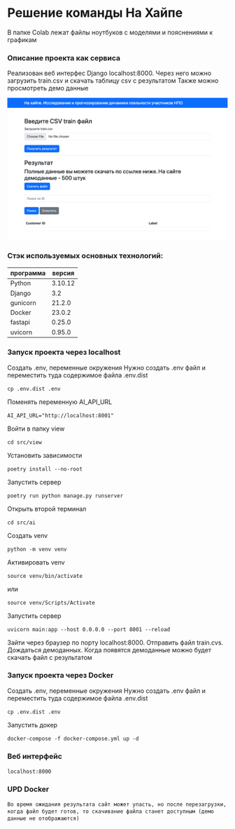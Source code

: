 # Решение команды На Хайпе

В папке Colab лежат файлы ноутбуков с моделями и пояснениями к графикам

### Описание проекта как сервиса

Реализован веб интерфес Django localhost:8000.
Через него можно загрузить train.csv и скачать таблицу csv с результатом
Также можно просмотреть демо данные

![alt text](https://github.com/eslupmi101/hack_na_hype/blob/ba258c27243eedcd68a40a71031f7f252d107fff/%D1%81%D0%BA%D1%80%D0%B8%D0%BD.png)

### Стэк используемых основных технологий:

| программа                     | версия |
|-------------------------------|--------|
| Python                        | 3.10.12|
| Django                        | 3.2    |
| gunicorn                      | 21.2.0 |
| Docker                        | 23.0.2 |
| fastapi                       | 0.25.0 |
| uvicorn                       | 0.95.0 | 

### Запуск проекта через localhost

Создать .env, переменные окружения
Нужно создать .env файл и переместить туда содержимое файла .env.dist
```
cp .env.dist .env
```

Поменять переменную AI_API_URL
```
AI_API_URL="http://localhost:8001" 
```

Войти в папку view
```
cd src/view
```

Установить зависимости
```
poetry install --no-root
```

Запустить сервер
```
poetry run python manage.py runserver
```

Открыть второй терминал
```
cd src/ai
```

Создать venv
```
python -m venv venv
```

Активировать venv
```
source venv/bin/activate
```
или
```
source venv/Scripts/Activate
```

Запустить сервер
```
uvicorn main:app --host 0.0.0.0 --port 8001 --reload
```

Зайти через браузер по порту localhost:8000.
Отправить файл train.cvs.
Дождаться демоданных.
Когда появятся демоданные можно будет скачать файл с результатом

### Запуск проекта через Docker

Создать .env, переменные окружения
Нужно создать .env файл и переместить туда содержимое файла .env.dist
```
cp .env.dist .env
```

Запустить докер
```
docker-compose -f docker-compose.yml up -d
```

### Веб интерфейс
```
localhost:8000
```

### UPD Docker
```
Во время ожидания результата сайт может упасть, но после перезагрузки, когда файл будет готов, то скачивание файла станет доступным (демо данные не отображаются)
```